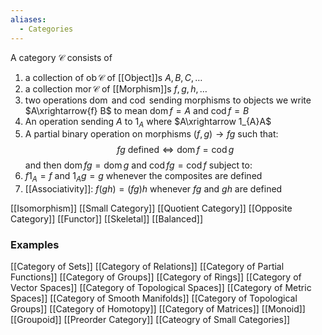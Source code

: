 ```yaml
---
aliases:
  - Categories
---
```

A category $\mathcal{C}$ consists of
1. a collection of $\operatorname{ob}\mathcal{C}$  of [[Object]]s $A, B, C,\dots$
2. a collection $\operatorname{mor}\mathcal{C}$ of [[Morphism]]s $f,g,h, \dots$ 
3. two operations $\operatorname{dom}$ and $\operatorname{cod}$ sending morphisms to objects
   we write $A\xrightarrow{f} B$ to mean $\operatorname{dom} f=A$ and $\operatorname{cod}f=B$
4. An operation sending $A$ to $1_{A}$ where $A\xrightarrow 1_{A}A$
5. A partial binary operation on morphisms $(f,g)\to fg$ such that:
$$
fg \text{ defined} \iff \operatorname{dom}f=\operatorname{cod}g
$$
and then $\operatorname{dom}fg=\operatorname{dom}g$ and $\operatorname{cod}fg =\operatorname{cod}f$
subject to:
6. $f 1_{A}=f$ and $1_{A}g=g$ whenever the composites are defined
7. [[Associativity]]: $f(gh)=(fg)h$ whenever $fg$ and $gh$ are defined

[[Isomorphism]]
[[Small Category]]
[[Quotient Category]]
[[Opposite Category]]
[[Functor]]
[[Skeletal]]
[[Balanced]]
### Examples
[[Category of Sets]]
[[Category of Relations]]
[[Category of Partial Functions]]
[[Category of Groups]]
[[Category of Rings]]
[[Category of Vector Spaces]]
[[Category of Topological Spaces]]
[[Category of Metric Spaces]]
[[Category of Smooth Manifolds]]
[[Category of Topological Groups]]
[[Category of Homotopy]]
[[Category of Matrices]]
[[Monoid]]
[[Groupoid]]
[[Preorder Category]]
[[Cateogry of Small Categories]]

